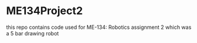 # ME134Project2
this repo contains code used for ME-134: Robotics assignment 2 which was a 5 bar drawing robot
